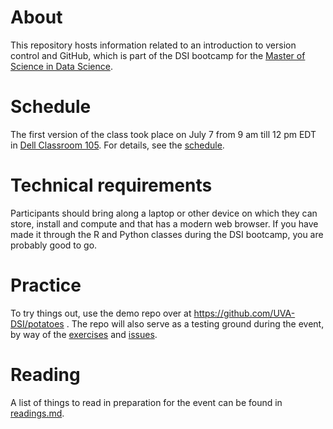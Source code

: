 # About

This repository hosts information related to an introduction to version control and GitHub, which is part of the DSI bootcamp for the [Master of Science in Data Science](http://records.ureg.virginia.edu/preview_program.php?catoid=44&poid=5490).

# Schedule

The first version of the class took place on July 7 from 9 am till 12 pm EDT in [Dell Classroom 105](http://its.virginia.edu/labs/displayClassroom.php?cId=33). For details, see the [schedule](schedule.md).

# Technical requirements

Participants should bring along a laptop or other device on which they can store, install and compute and that has a modern web browser. If you have made it through the R and Python classes during the DSI bootcamp, you are probably good to go.

# Practice

To try things out, use the demo repo over at https://github.com/UVA-DSI/potatoes . The repo will also serve as a testing ground during the event, by way of the [exercises](exercises.md) and [issues](https://github.com/UVA-DSI/potatoes/issues). 

# Reading

A list of things to read in preparation for the event can be found in [readings.md](readings.md).


